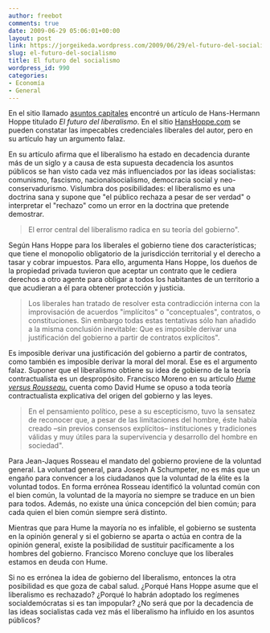 ```yaml
---
author: freebot
comments: true
date: 2009-06-29 05:06:01+00:00
layout: post
link: https://jorgeikeda.wordpress.com/2009/06/29/el-futuro-del-socialismo/
slug: el-futuro-del-socialismo
title: El futuro del socialismo
wordpress_id: 990
categories:
- Economía
- General
---
```


En el sitio llamado [asuntos capitales](http://www.asuntoscapitales.com/default.asp?id=1) encontré un artículo de Hans-Hermann Hoppe titulado _El futuro del liberalismo_. En el sitio [HansHoppe.com](http://www.hanshoppe.com/) se pueden constatar las impecables credenciales liberales del autor, pero en su artículo hay un argumento falaz.

En su artículo afirma que el liberalismo ha estado en decadencia durante más de un siglo y a causa de esta supuesta decadencia los asuntos públicos se han visto cada vez más influenciados por las ideas socialistas: comunismo, fascismo, nacionalsocialismo, democracia social y neo-conservadurismo. Vislumbra dos posibilidades: el liberalismo es una doctrina sana y supone que "el público rechaza a pesar de ser verdad" o interpretar el "rechazo" como un error en la doctrina que pretende demostrar.





<blockquote>El error central del liberalismo radica en su teoría del gobierno". </blockquote>



Según Hans Hoppe para los liberales el gobierno tiene dos características; que tiene el monopolio obligatorio de la jurisdicción territorial y el derecho a tasar y cobrar impuestos. Para ello, argumenta Hans Hoppe, los dueños de la propiedad privada tuvieron que aceptar un contrato que le cediera derechos a otro agente para obligar a todos los habitantes de un territorio a que acudieran a él para obtener protección y justicia.





<blockquote>Los liberales han tratado de resolver esta contradicción interna con la improvisación de acuerdos "implícitos" o "conceptuales", contratos, o constituciones. Sin embargo todas estas tentativas sólo han añadido a la misma conclusión inevitable: Que es imposible derivar una justificación del gobierno a partir de contratos explícitos".</blockquote>



Es imposible derivar una justificación del gobierno a partir de contratos, como también es imposible derivar la moral del moral. Ese es el argumento falaz. Suponer que el liberalismo obtiene su idea de gobierno de la teoría contractualista es un despropósito. Francisco Moreno en su artículo [_Hume versus Rousseau._](http://www.liberalismo.org/articulo/380/252/hume/versus/rousseau/)  cuenta como David Hume se opuso a toda teoría contractualista explicativa del origen del gobierno y las leyes.





<blockquote>En el pensamiento político, pese a su escepticismo, tuvo la sensatez de reconocer que, a pesar de las limitaciones del hombre, éste había creado –sin previos consensos explícitos– instituciones y tradiciones válidas y muy útiles para la supervivencia y desarrollo del hombre en sociedad".</blockquote>



Para Jean-Jaques Rosseau el mandato del gobierno proviene de la voluntad general. La voluntad general, para Joseph A Schumpeter, no es más que  un engaño para convencer a los ciudadanos que la voluntad de la élite es la voluntad todos. En forma errónea Rosseau identificó la voluntad común con el bien común, la voluntad de la mayoría no siempre se traduce en un bien para todos. Además, no existe una única concepción del bien común; para cada quien el bien común siempre será distinto.

Mientras que para Hume la mayoría no es infalible, el gobierno se sustenta en la opinión general y si el gobierno se aparta o actúa en contra de la opinión general, existe la posibilidad de sustituir pacíficamente a los hombres del gobierno. Francisco Moreno concluye que los liberales estamos en deuda con Hume.

Si no es errónea la idea de gobierno del liberalismo, entonces la otra posibilidad es que goza de cabal salud. ¿Porqué Hans Hoppe asume que el liberalismo es rechazado? ¿Porqué lo habrán adoptado los regímenes socialdemócratas si es tan impopular? ¿No será que por la decadencia de las ideas socialistas cada vez más el liberalismo ha influido en los asuntos públicos?









